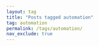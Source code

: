 ```yaml
---
layout: tag
title: "Posts tagged automation"
tag: automation
permalink: /tags/automation/
nav_exclude: true
---
```

